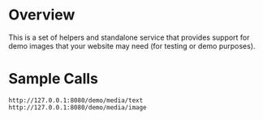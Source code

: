 
# Overview

This is a set of helpers and standalone service that provides support for demo images that your website may need (for testing or demo purposes).

# Sample Calls

```
http://127.0.0.1:8080/demo/media/text
http://127.0.0.1:8080/demo/media/image
```
